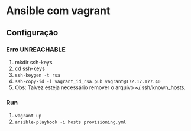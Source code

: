 # Ansible com vagrant

## Configuração

### Erro UNREACHABLE

1. mkdir ssh-keys
2. cd ssh-keys
3. `ssh-keygen -t rsa`
4. `ssh-copy-id -i vagrant_id_rsa.pub vagrant@172.17.177.40`
5. Obs: Talvez esteja necessário remover o arquivo ~/.ssh/known_hosts.

### Run

1. `vagrant up`
2. `ansible-playbook -i hosts provisioning.yml`
